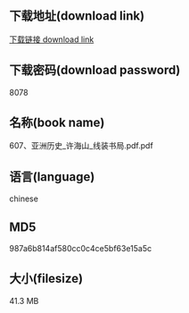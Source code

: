 ## 下载地址(download link)
[下载链接 download link](https://voluble-croquembouche-d321dc.netlify.app/?s=607%E3%80%81%E4%BA%9A%E6%B4%B2%E5%8E%86%E5%8F%B2_%E8%AE%B8%E6%B5%B7%E5%B1%B1_%E7%BA%BF%E8%A3%85%E4%B9%A6%E5%B1%80.pdf)

## 下载密码(download password)
8078

## 名称(book name)
607、亚洲历史_许海山_线装书局.pdf.pdf

## 语言(language)
chinese

## MD5
987a6b814af580cc0c4ce5bf63e15a5c

## 大小(filesize)
41.3 MB
